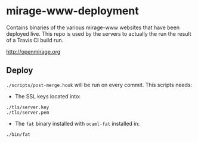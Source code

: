 mirage-www-deployment
=====================

Contains binaries of the various mirage-www websites that have been deployed
live.  This repo is used by the servers to actually the run the result of a
Travis CI build run.

<http://openmirage.org>

## Deploy

`./scripts/post-merge.hook` will be run on every commit. This scripts needs:

- The SSL keys located into:
```
./tls/server.key
./tls/server.pem
```

- The `fat` binary installed with `ocaml-fat` installed in:
```
./bin/fat
```
